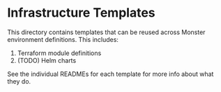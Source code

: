 # Infrastructure Templates

This directory contains templates that can be reused across
Monster environment definitions. This includes:

1. Terraform module definitions
2. (TODO) Helm charts

See the individual READMEs for each template for more info
about what they do.
